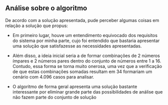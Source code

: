 ## Análise sobre o algoritmo

De acordo com a solução apresentada, pude perceber algumas coisas em relação a solução que propus:

- Em primeiro lugar, houve um entendimento equivocado dos requisitos do sistema por minha parte, cujo foi entendido que bastaria apresentar uma solução que satisfazesse as necessidades apresentadas.

- Além disso, a ideia inicial seria a de formar combinações de 2 números ímpares e 2 números pares dentro do conjunto de números entre 1 a 16. Contudo, essa forma se torna muito onerosa, uma vez que a verificação de que estas combinações somadas resultam em 34 formariam um cenário com 4.096 casos para analisar.

- O algoritmo de forma geral apresenta uma solução bastante interessante por eliminar grande parte das possibilidades de análise que não fazem parte do conjunto de solução